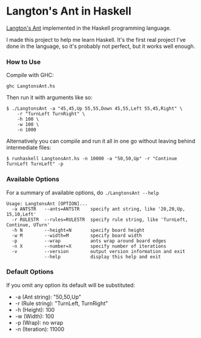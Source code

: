 # Langton's Ant in Haskell


[Langton's Ant](https://en.wikipedia.org/wiki/Langton%27s_ant) implemented in
the Haskell programming language.

I made this project to help me learn Haskell. It's the first real project I've
done in the language, so it's probably not perfect, but it works well enough.

### How to Use

Compile with GHC:

`ghc LangtonsAnt.hs`

Then run it with arguments like so:

```
$ ./LangtonsAnt -a "45,45,Up 55,55,Down 45,55,Left 55,45,Right" \
    -r "TurnLeft TurnRight" \
    -h 100 \
    -w 100 \
    -n 1000
```

Alternatively you can compile and run it all in one go without leaving behind
intermediate files:

`$ runhaskell LangtonsAnt.hs -n 10000 -a "50,50,Up" -r "Continue TurnLeft TurnLeft" -p`

### Available Options

For a summary of available options, do `./LangtonsAnt --help`

```
Usage: LangtonsAnt [OPTION]...
  -a ANTSTR   --ants=ANTSTR    specify ant string, like '20,20,Up, 15,10,Left'
  -r RULESTR  --rules=RULESTR  specify rule string, like 'TurnLeft, Continue, UTurn'
  -h N        --height=N       specify board height
  -w M        --width=M        specify board width
  -p          --wrap           ants wrap around board edges
  -n X        --number=X       specify number of iterations
  -v          --version        output version information and exit
              --help           display this help and exit
```

### Default Options

If you omit any option its default will be substituted:

* -a (Ant string): "50,50,Up"
* -r (Rule string): "TurnLeft, TurnRight"
* -h (Height): 100
* -w (Width): 100
* -p (Wrap): no wrap
* -n (Iteration): 11000
